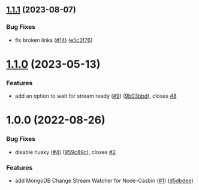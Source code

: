 ## [1.1.1](https://github.com/node-casbin/mongo-changestream-watcher/compare/v1.1.0...v1.1.1) (2023-08-07)


### Bug Fixes

* fix broken links ([#14](https://github.com/node-casbin/mongo-changestream-watcher/issues/14)) ([e5c3f76](https://github.com/node-casbin/mongo-changestream-watcher/commit/e5c3f76e30d528dcbba76f4ca040d99ed05e5cc8))

# [1.1.0](https://github.com/node-casbin/mongo-changestream-watcher/compare/v1.0.0...v1.1.0) (2023-05-13)


### Features

* add an option to wait for stream ready ([#9](https://github.com/node-casbin/mongo-changestream-watcher/issues/9)) ([9b03bbd](https://github.com/node-casbin/mongo-changestream-watcher/commit/9b03bbd9b5756e76a39e70b801c55eacf967f3be)), closes [#8](https://github.com/node-casbin/mongo-changestream-watcher/issues/8)

# 1.0.0 (2022-08-26)


### Bug Fixes

* disable husky ([#4](https://github.com/node-casbin/mongo-changestream-watcher/issues/4)) ([959c89c](https://github.com/node-casbin/mongo-changestream-watcher/commit/959c89c6ca3be7f1e40feccdb3f5c850714a06b9)), closes [#2](https://github.com/node-casbin/mongo-changestream-watcher/issues/2)


### Features

* add MongoDB Change Stream Watcher for Node-Casbin ([#1](https://github.com/node-casbin/mongo-changestream-watcher/issues/1)) ([d5dbdee](https://github.com/node-casbin/mongo-changestream-watcher/commit/d5dbdee4a76b9a0399cc02d5b255780f270ae520))
